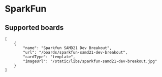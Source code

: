 # SparkFun

## Supported boards

```codecard
[
    {
        "name": "Sparkfun SAMD21 Dev Breakout",
        "url": "/boards/sparkfun-samd21-dev-breakout",
        "cardType": "template",
        "imageUrl": "/static/libs/sparkfun-samd21-dev-breakout.jpg"  
    }
]
```
